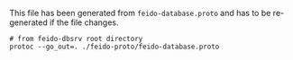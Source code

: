 This file has been generated from `feido-database.proto` and has to be re-generated if the file changes.
```
# from feido-dbsrv root directory
protoc --go_out=. ./feido-proto/feido-database.proto
```
